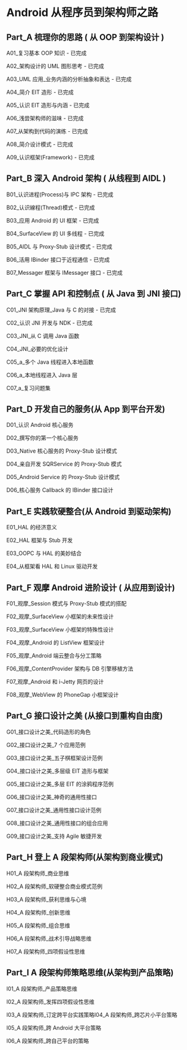 # Android 从程序员到架构师之路

## Part_A 梳理你的思路 ( 从 OOP 到架构设计 )

A01_复习基本 OOP 知识 - 已完成

A02_架构设计的 UML 图形思考 - 已完成

A03_UML 应用_业务内涵的分析抽象和表达 - 已完成

A04_简介 EIT 造形 - 已完成

A05_认识 EIT 造形与内涵 - 已完成

A06_浅尝架构师的滋味 - 已完成

A07_从架构到代码的演练 - 已完成

A08_简介设计模式 - 已完成

A09_认识框架(Framework) - 已完成

## Part_B 深入 Android 架构 ( 从线程到 AIDL )

B01_认识进程(Process)与 IPC 架构 - 已完成

B02_认识線程(Thread)模式 - 已完成

B03_应用 Android 的 UI 框架 - 已完成

B04_SurfaceView 的 UI 多线程 - 已完成

B05_AIDL 与 Proxy-Stub 设计模式 - 已完成

B06_活用 IBinder 接口于近程通信 - 已完成

B07_Messager 框架与 IMessager 接口 - 已完成

## Part_C 掌握 API 和控制点 ( 从 Java **到** **JNI** 接口)

C01_JNI 架构原理_Java 与 C 的对接 - 已完成

C02_认识 JNI 开发与 NDK - 已完成

C03_JNI_从 C 调用 Java 函数

C04_JNI_必要的优化设计

C05_a_多个 Java 线程进入本地函数

C06_a_本地线程进入 Java 层

C07_a_复习问题集

## Part_D 开发自己的服务(从 App 到平台开发)

D01_认识 Android 核心服务

D02_撰写你的第一个核心服务

D03_Native 核心服务的 Proxy-Stub 设计模式

D04_亲自开发 SQRService 的 Proxy-Stub 模式

D05_Android Service 的 Proxy-Stub 设计模式

D06_核心服务 Callback 的 IBinder 接口设计

## Part_E 实践软硬整合(从 Android 到驱动架构)

E01_HAL 的经济意义

E02_HAL 框架与 Stub 开发

E03_OOPC 与 HAL 的美妙结合

E04_从框架看 HAL 和 Linux 驱动开发

## Part_F 观摩 Android 进阶设计 ( 从应用到设计)

F01_观摩_Session 模式与 Proxy-Stub 模式的搭配

F02_观摩_SurfaceView 小框架的未来性设计

F03_观摩_SurfaceView 小框架的特殊性设计

F04_观摩_Android 的 ListView 框架设计

F05_观摩_Android 端云整合与分工策略

F06_观摩_ContentProvider 架构与 DB 引擎移植方法

F07_观摩_Android 和 i-Jetty 网页的设计

F08_观摩_WebView 的 PhoneGap 小框架设计

## Part_G 接口设计之美 (从接口到重构自由度)

G01_接口设计之美_代码造形的角色

G02_接口设计之美_7 个应用范例

G03_接口设计之美_五子棋框架设计范例

G04_接口设计之美_多层级 EIT 造形与框架

G05_接口设计之美_多层 EIT 的涂鸦程序范例

G06_接口设计之美_神奇的通用性接口

G07_接口设计之美_通用性接口设计范例

G08_接口设计之美_通用性接口的组合应用

G09_接口设计之美_支持 Agile 敏捷开发

## Part_H 登上 A 段架构师(从架构到商业模式)

H01_A 段架构师_商业思维

H02_A 段架构师_软硬整合商业模式范例

H03_A 段架构师_获利思维与心境

H04_A 段架构师_创新思维

H05_A 段架构师_组合思维

H06_A 段架构师_战术引导战略思维

H07_A 段架构师_四项假设性思维

## Part_I A 段架构师策略思维(从架构到产品策略)

I01_A 段架构师_产品策略思维

I02_A 段架构师_发挥四项假设性思维

I03_A 段架构师_订定跨平台实践策略I04_A 段架构师_跨芯片小平台策略

I05_A 段架构师_跨 Android 大平台策略

I06_A 段架构师_跨自己平台的策略